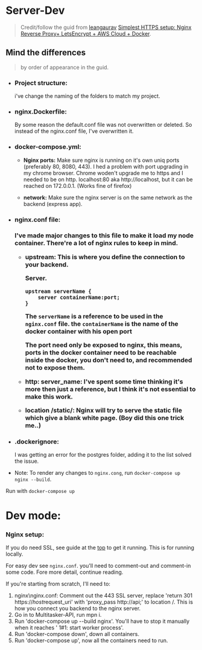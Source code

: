 # <a name="Server-Dev" >Server-Dev </a>

> Credit/follow the guid from [leangaurav](https://leangaurav.medium.com/) [Simplest HTTPS setup: Nginx Reverse Proxy+ LetsEncrypt + AWS Cloud + Docker](https://leangaurav.medium.com/simplest-https-setup-nginx-reverse-proxy-letsencrypt-ssl-certificate-aws-cloud-docker-4b74569b3c61).

## Mind the differences

> by order of appearance in the guid.

- <h3> Project structure: </h3> i've change the naming of the folders to match my project.

- <h3> nginx.Dockerfile: </h3> By some reason the default.conf file was not overwritten or deleted. So instead of the nginx.conf file, I've overwritten it.

- <h3> docker-compose.yml: </h3>

  - **Nginx ports:** Make sure nginx is running on it's own uniq ports (preferably 80, 8080, 443). I hed a problem with port upgrading in my chrome browser. Chrome woden't upgrade me to https and I needed to be on http. localhost:80 aka http://localhost, but it can be reached on 172.0.0.1. (Works fine of firefox)

  - **network:** Make sure the nginx server is on the same network as the backend (express app).

- <h3> nginx.conf file: <h3> I've made major changes to this file to make it load my node container. There're a lot of nginx rules to keep in mind.

  - upstream: This is where you define the connection to your backend.

    Server.

    ```nginx
    upstream serverName {
        server containerName:port;
    }
    ```

    The `serverName` is a reference to be used in the `nginx.conf` file. the `containerName` is the name of the docker container with his open port

    The port need only be exposed to nginx, this means, ports in the docker container need to be reachable inside the docker, you don't need to, and recommended not to expose them.

  - http: server_name: I've spent some time thinking it's more then just a reference, but I think it's not essential to make this work.

  - location /static/: Nginx will try to serve the static file which give a blank white page. (Boy did this one trick me..)

- <h3> .dockerignore: </h3> I was getting an error for the postgres folder, adding it to the list solved the issue.

- Note: To render any changes to `nginx.cong`, run `docker-compose up nginx --build`.

Run with `docker-compose up`

# Dev mode:

### Nginx setup:

If you do need SSL, see guide at the [top](#Server-Dev) to get it running. This is for running locally.

For easy dev see `nginx.conf`. you'll need to comment-out and comment-in some code. Fore more detail, continue reading.

If you're starting from scratch, I'll need to:

1. nginx\nginx.conf: Comment out the 443 SSL server, replace 'return 301 https://$host$request_uri' with 'proxy_pass http://api;' to location /. This is how you connect you backend to the nginx server.
2. Go in to Multitasker-API, run mpn i.
3. Run 'docker-compose up --build nginx'. You'll have to stop it manually when it reaches ' 1#1: start worker process'.
4. Run 'docker-compose down', down all containers. <!-- Skip to 3 if there's no need to see the terminal  -->
5. Run 'docker-compose up', now all the containers need to run.

